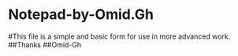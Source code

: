 # Notepad-by-Omid.Gh
#This file is a simple and basic form for use in more advanced work.
##Thanks
##Omid-Gh
